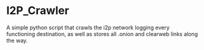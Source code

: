 # I2P_Crawler
A simple python script that crawls the i2p network logging every functioning destination, as well as stores all .onion and clearweb links along the way.
